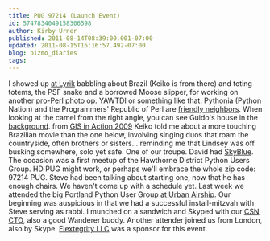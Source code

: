 ```yaml
---
title: PUG 97214 (Launch Event)
id: 5747834049158306598
author: Kirby Urner
published: 2011-08-14T08:39:00.001-07:00
updated: 2011-08-15T16:16:57.492-07:00
blog: bizmo_diaries
tags: 
---
```


I showed up [at Lyrik](http://mybizmo.blogspot.com/2009/10/from-lyrik.html) babbling about Brazil (Keiko is from there) and toting totems, the PSF snake and a borrowed Moose slipper, for working on another [pro-Perl photo op](http://www.flickr.com/photos/17157315@N00/6040277994/in/set-72157627289012973). YAWTDI or something like that. Pythonia (Python Nation) and the Programmers' Republic of Perl are [friendly neighbors](http://controlroom.blogspot.com/2011/07/perl-world.html). When looking at the camel from the right angle, you can see Guido's house in the [background](http://worldgame.blogspot.com/2009/06/windmills-r-us.html).  [](https://blogger.googleusercontent.com/img/b/R29vZ2xl/AVvXsEj-DsMbBf4vYaCDcnlWyO5SKq4gtLsQJWZfD_izv8BSBjfkkoNC4m2RdqtBQaCS00ospvsRBuROvzPgbc0Qm7ei95FOwvr3_LlCityTggTkAZnp66H4YV0IDP2rSg7yrD_PlSdE/s1600/pythonia.png)from [GIS in Action 2009](http://www.4dsolutions.net/presentations/) Keiko told me about a more touching Brazilian movie than the one below, involving singing duos that roam the countryside, often brothers or sisters... reminding me that Lindsey was off busking somewhere, solo yet safe. One of our troupe. David had [SkyBlue](http://worldgame.blogspot.com/2011/08/fnb-2011811.html). The occasion was a first meetup of the Hawthorne District Python Users Group. HD PUG might work, or perhaps we'll embrace the whole zip code: 97214 PUG. Steve had been talking about starting one, now that he has enough chairs.  We haven't come up with a schedule yet. Last week we attended the big Portland Python User Group [at Urban Airship](http://www.flickr.com/photos/17157315@N00/6033847133/in/set-72157627289012973/). Our beginning was auspicious in that we had a successful install-mitzvah with Steve serving as rabbi. I munched on a sandwich and Skyped with our [CSN CTO](http://coffeeshopsnet.blogspot.com/2011/08/cto-in-pdx.html), also a good Wanderer buddy. Another attender joined us from London, also by Skype. [Flextegrity LLC](http://mybizmo.blogspot.com/2010/10/art-of-note.html) was a sponsor for this event.